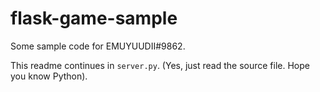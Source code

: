 # flask-game-sample

Some sample code for EMUYUUDII#9862.

This readme continues in `server.py`. (Yes, just read the source file. Hope you know Python).
